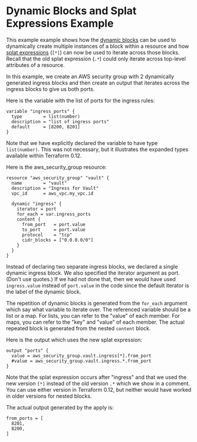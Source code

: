 # Dynamic Blocks and Splat Expressions Example
This example example shows how the [dynamic blocks](https://www.terraform.io/docs/configuration/expressions.html#dynamic-blocks) can be used to dynamically create multiple instances of a block within a resource and how [splat expressions](https://www.terraform.io/docs/configuration/expressions.html#splat-expressions) (`[*]`) can now be used to iterate across those blocks. Recall that the old splat expression (`.*`) could only iterate across top-level attributes of a resource.

In this example, we create an AWS security group with 2 dynamically generated ingress blocks and then create an output that iterates across the ingress blocks to give us both ports.

Here is the variable with the list of ports for the ingress rules:
```
variable "ingress_ports" {
  type        = list(number)
  description = "list of ingress ports"
  default     = [8200, 8201]
}
```

Note that we have explicitly declared the variable to have type `list(number)`. This was not necessary, but it illustrates the expanded types available within Terraform 0.12.

Here is the aws_security_group resource:
```
resource "aws_security_group" "vault" {
  name        = "vault"
  description = "Ingress for Vault"
  vpc_id      = aws_vpc.my_vpc.id

  dynamic "ingress" {
    iterator = port
    for_each = var.ingress_ports
    content {
      from_port   = port.value
      to_port     = port.value
      protocol    = "tcp"
      cidr_blocks = ["0.0.0.0/0"]
    }
  }
}
```

Instead of declaring two separate ingress blocks, we declared a single dynamic ingress block. We also specified the iterator argument as port. (Don't use quotes.) If we had not done that, then we would have used `ingress.value` instead of `port.value` in the code since the default iterator is the label of the dynamic block.

The repetition of dynamic blocks is generated from the `for_each` argument which say what variable to iterate over. The referenced variable should be a list or a map. For lists, you can refer to the "value" of each member. For maps, you can refer to the "key" and "value" of each member. The actual repeated block is generated from the nested `content` block.

Here is the output which uses the new splat expression:
```
output "ports" {
  value = aws_security_group.vault.ingress[*].from_port
  #value = aws_security_group.vault.ingress.*.from_port
}
```

Note that the splat expression occurs after "ingress" and that we used the new version `[*]` instead of the old version `.*` which we show in a comment. You can use either version in Terraform 0.12, but neither would have worked in older versions for nested blocks.

The actual output generated by the apply is:
```
from_ports = [
  8201,
  8200,
]
```
